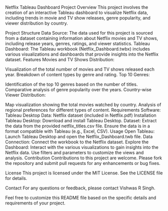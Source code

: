 Netflix Tableau Dashboard Project
Overview
This project involves the creation of an interactive Tableau dashboard to visualize Netflix data, including trends in movie and TV show releases, genre popularity, and viewer distribution by country.

Project Structure
Data Source: The data used for this project is sourced from a dataset containing information about Netflix movies and TV shows, including release years, genres, ratings, and viewer statistics.
Tableau Dashboard: The Tableau workbook (Netflix_Dashboard.twbx) includes various visualizations and dashboards that provide insights into the Netflix dataset.
Features
Movies and TV Shows Distribution:

Visualization of the total number of movies and TV shows released each year.
Breakdown of content types by genre and rating.
Top 10 Genres:

Identification of the top 10 genres based on the number of titles.
Comparative analysis of genre popularity over the years.
Country-wise Viewer Distribution:

Map visualization showing the total movies watched by country.
Analysis of regional preferences for different types of content.
Requirements
Software: Tableau Desktop
Data: Netflix dataset (included in Netflix.pdf)
Installation
Tableau Desktop:
Download and install Tableau Desktop.
Dataset:
Extract the data from the provided netflix_titles.csv file.
Ensure the data is in a format compatible with Tableau (e.g., Excel, CSV).
Usage
Open Tableau:
Launch Tableau Desktop and open the Netflix_Dashboard.twb file.
Data Connection:
Connect the workbook to the Netflix dataset.
Explore the Dashboard:
Interact with the various visualizations to gain insights into the Netflix data.
Use filters and parameters to customize the views and analysis.
Contribution
Contributions to this project are welcome. Please fork the repository and submit pull requests for any enhancements or bug fixes.

License
This project is licensed under the MIT License. See the LICENSE file for details.

Contact
For any questions or feedback, please contact Vishwas R Singh.

Feel free to customize this README file based on the specific details and requirements of your project.
